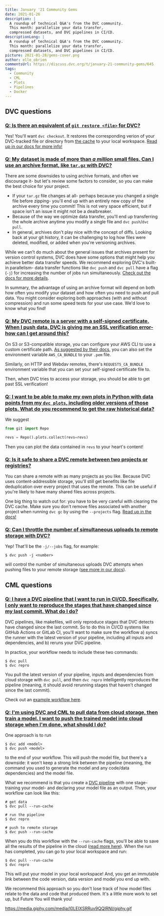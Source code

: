 ```yaml
---
title: January '21 Community Gems
date: 2021-01-26
description: |
  A roundup of technical Q&A's from the DVC community. 
  This month: parallelize your data transfer, 
  compressed datasets, and DVC pipelines in CI/CD.
descriptionLong: |
  A roundup of technical Q&A's from the DVC community. 
  This month: parallelize your data transfer, 
  compressed datasets, and DVC pipelines in CI/CD.
picture: 2021-01-28/gems-cover.png
author: elle_obrien
commentsUrl: https://discuss.dvc.org/t/january-21-community-gems/645
tags:
  - Community
  - CML
  - Plots
  - Pipelines
  - Docker
---
```


## DVC questions

### [Q: Is there an equivalent of `git restore <file>` for DVC?](https://discord.com/channels/485586884165107732/563406153334128681/799598181310267392)

Yes! You'll want `dvc checkout`. It restores the corresponding verion of your
DVC-tracked file or directory from
[the cache](https://dvc.org/doc/user-guide/dvc-internals#structure-of-the-cache-directory)
to your local workspace.
[Read up in our docs for more info!](https://dvc.org/doc/command-reference/checkout#checkout)

### [Q: My dataset is made of more than _a million_ small files. Can I use an archive format, like `tar.gz` with DVC?](https://discord.com/channels/485586884165107732/485596304961962003/798983422965841920)

There are some downsides to using archive formats, and often we discourage it-
but let's review some factors to consider, so you can make the best choice for
your project.

- If your `tar.gz` file changes at all- perhaps because you changed a single
  file before zipping- you'll end up with an entirely new copy of the archive
  every time you commit! This is not very space efficient, but if space isn't an
  issue it might not be a dealbreaker.
- Because of the way we optimize data transfer, you'll end up transferring the
  whole archive anytime you modify a single file and `dvc push`/`dvc pull`.
- In general, archives don't play nice with the concept of diffs. Looking back
  at your git history, it can be challenging to log how files were deleted,
  modified, or added when you're versioning archives.

While we can't do much about the general issues that archives present for
version control systems, DVC does have some options that might help you achieve
better data transfer speeds. We recommend exploring DVC's built-in parallelism-
data transfer functions like `dvc push` and `dvc pull` have a flag (`-j`) for
increasing the number of jobs run simultaneously.
[Check out the docs for more details](https://dvc.org/doc/command-reference/push#options).

In summary, the advantage of using an archive format will depend on both how
often you modify your dataset and how often you need to push and pull data. You
might consider exploring both approaches (with and without compression) and run
some speed tests for your use case. We'd love to know what you find!

### [Q: My DVC remote is a server with a self-signed certificate. When I push data, DVC is giving me an SSL verification error- how can I get around this?](https://discord.com/channels/485586884165107732/563406153334128681/800707271502856222)

On S3 or S3-compatible storage, you can configure your AWS CLI to use a custom
certificate path.
[As suggested by their docs](https://docs.aws.amazon.com/credref/latest/refdocs/setting-global-ca_bundle.html),
you can also set the environment variable `AWS_CA_BUNDLE` to your `.pem` file.

Similarly, on HTTP and Webdav remotes, there's `REQUESTS_CA_BUNDLE` environment
variable that you can set your self-signed certificate file to.

Then, when DVC tries to access your storage, you should be able to get past SSL
verification!

### [Q: I want to be able to make my own plots in Python with data points from my `dvc plots`, including older versions of those plots. What do you recommend to get the raw historical data?](https://discord.com/channels/485586884165107732/563406153334128681/799617584336338954)

We suggest

```python
from git import Repo

revs = Repo().plots.collect(revs=revs)
```

Then you can plot the data contained in `revs` to your heart's content!

### [Q: Is it safe to share a DVC remote between two projects or registries?](https://discord.com/channels/485586884165107732/563406153334128681/799216349405904896)

You can share a remote with as many projects as you like. Because DVC uses
content-addressible storage, you'll still get benefits like file deduplication
over every project that uses the remote. This can be useful if you're likely to
have many shared files across projects.

One big thing to watch out for: you have to be very careful with clearing the
DVC cache. Make sure you don't remove files associated with another project when
running `dvc gc` by using the `--projects` flag.
[Read up in the docs!](https://dvc.org/doc/command-reference/gc#options)

### [Q: Can I throttle the number of simultaneous uploads to remote storage with DVC?](https://discord.com/channels/485586884165107732/563406153334128681/802099863076208662)

Yep! That'll be the `-j/--jobs` flag, for example:

```dvc
$ dvc push -j <number>
```

will control the number of simultaneous uploads DVC attempts when pushing files
to your remote storage
([see more in our docs](https://dvc.org/doc/command-reference/push#push)).

## CML questions

### [Q: I have a DVC pipeline that I want to run in CI/CD. Specifically, I only want to reproduce the stages that have changed since my last commit. What do I do?](https://discord.com/channels/485586884165107732/728693131557732403/796185815574511616)

DVC pipelines, like makefiles, will only reproduce stages that DVC detects have
changed since the last commit. So to do this in CI/CD systems like GitHub
Actions or GitLab CI, you'll want to make sure the workflow a) syncs the runner
with the latest version of your pipeline, including all inputs and dependencies,
and b) reruns your DVC pipeline.

In practice, your workflow needs to include these two commands:

```dvc
$ dvc pull
$ dvc repro
```

You pull the latest version of your pipeline, inputs and dependencies from cloud
storage with `dvc pull`, and then `dvc repro` intelligently reproduces the
pipeline (meaning, it should avoid rerunning stages that haven't changed since
the last commit).

Check out an
[example workflow here](https://github.com/iterative/cml_dvc_case/blob/master/.github/workflows/cml.yaml).

### [Q: I'm using DVC and CML to pull data from cloud storage, then train a model. I want to push the trained model into cloud storage when I'm done, what should I do?](https://discord.com/channels/485586884165107732/728693131557732403/801553810618187796)

One approach is to run

```dvc
$ dvc add <model>
$ dvc push <model>
```

to the end of your workflow. This will push the model file, but there's a
downside: it won't keep a strong link between the pipeline (meaning, the command
you used to generate the model and any code/data dependencies) and the model
file.

What we recommend is that you create a
[DVC pipeline](https://dvc.org/doc/start/data-pipelines#get-started-data-pipelines)
with one stage- training your model- and declaring your model file as an output.
Then, your workflow can look like this:

```dvc
# get data
$ dvc pull --run-cache

# run the pipeline
$ dvc repro

# push to remote storage
$ dvc push --run-cache
```

When you do this workflow with the `--run-cache` flags, you'll be able to save
all the results of the pipeline in the cloud
([read more here](https://dvc.org/doc/command-reference/push#options)). When the
run has completed, you can go to your local workspace and run:

```dvc
$ dvc pull --run-cache
$ dvc repro
```

This will put your model in your local workspace! And, you get an immutable link
between the code version, data version and model you end up with.

We recommend this approach so you don't lose track of how model files relate to
the data and code that produced them. It's a little more work to set up, but
Future You will thank you!

https://media.giphy.com/media/l0LEIXSRRuv9QQIRNI/giphy.gif
